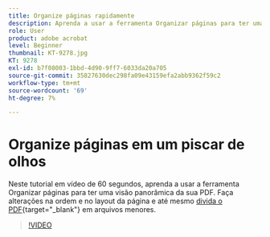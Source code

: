 ```yaml
---
title: Organize páginas rapidamente
description: Aprenda a usar a ferramenta Organizar páginas para ter uma visão panorâmica da sua PDF
role: User
product: adobe acrobat
level: Beginner
thumbnail: KT-9278.jpg
KT: 9278
exl-id: b7f08003-1bbd-4d90-9ff7-6033da20a705
source-git-commit: 35827630dec298fa09e43159efa2abb9362f59c2
workflow-type: tm+mt
source-wordcount: '69'
ht-degree: 7%

---
```


# Organize páginas em um piscar de olhos

Neste tutorial em vídeo de 60 segundos, aprenda a usar a ferramenta Organizar páginas para ter uma visão panorâmica da sua PDF. Faça alterações na ordem e no layout da página e até mesmo [divida o PDF](https://www.adobe.com/br/acrobat/online/split-pdf.html){target=&quot;_blank&quot;} em arquivos menores.

>[!VIDEO](https://video.tv.adobe.com/v/338278?hidetitle=true)
